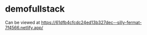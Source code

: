 # demofullstack

Can be viewed at https://61dfb4cfcdc24ed13b327dec--silly-fermat-7f4566.netlify.app/
